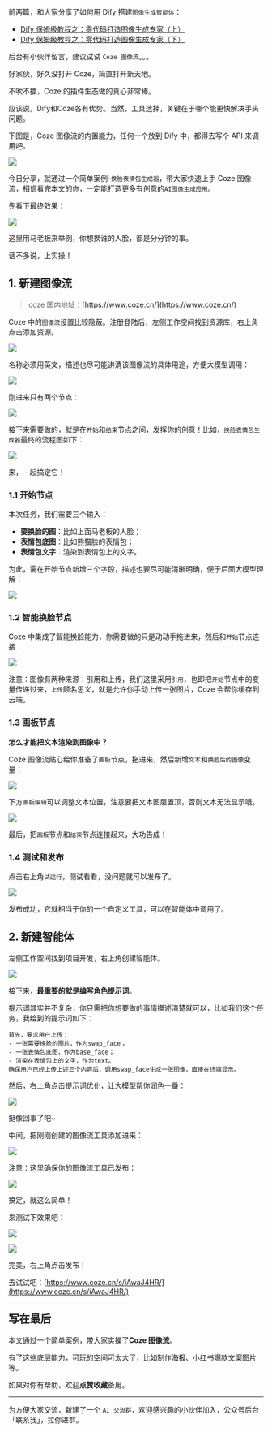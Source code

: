 ﻿前两篇，和大家分享了如何用 Dify 搭建`图像生成智能体`：

- [Dify 保姆级教程之：零代码打造图像生成专家（上）](https://blog.csdn.net/u010522887/article/details/143874061)
- [Dify 保姆级教程之：零代码打造图像生成专家（下）](https://blog.csdn.net/u010522887/article/details/143905893)

后台有小伙伴留言，建议试试 `Coze 图像流`。。。

好家伙，好久没打开 Coze，简直打开新天地。

不吹不擂，Coze 的插件生态做的真心非常棒。

应该说，Dify和Coze各有优势。当然，工具选择，关键在于哪个能更快解决手头问题。

下图是，Coze 图像流的内置能力，任何一个放到 Dify 中，都得去写个 API 来调用吧。

![](https://img-blog.csdnimg.cn/img_convert/dea930b0a51576192cdc608a7352c3bc.png)

今日分享，就通过一个简单案例-`换脸表情包生成器`，带大家快速上手 Coze 图像流，相信看完本文的你，一定能打造更多有创意的`AI图像生成应用`。


先看下最终效果：

![](https://img-blog.csdnimg.cn/img_convert/aa74053391c873f01f5e21d80fd54f4a.png)

这里用马老板来举例，你想换谁的人脸，都是分分钟的事。

话不多说，上实操！

## 1. 新建图像流
> coze 国内地址：[https://www.coze.cn/](https://www.coze.cn/)

Coze 中的`图像流`设置比较隐蔽。注册登陆后，左侧工作空间找到资源库，右上角点击添加资源。

![](https://img-blog.csdnimg.cn/img_convert/252cc81c55ba428dee4957350a7917bc.png)

名称必须用英文，描述也尽可能讲清该图像流的具体用途，方便大模型调用：

![](https://img-blog.csdnimg.cn/img_convert/05e7ca722ae917b061085481314d093c.png)

刚进来只有两个节点：

![](https://img-blog.csdnimg.cn/img_convert/24258b1b6de66453887366510c15fff9.png)

接下来需要做的，就是在`开始`和`结束`节点之间，发挥你的创意！比如，`换脸表情包生成器`最终的流程图如下：

![](https://img-blog.csdnimg.cn/img_convert/626396e56c7f3ea2897781a32c0b6e84.png)

来，一起搞定它！

### 1.1 开始节点

本次任务，我们需要三个输入：
- **要换脸的图**：比如上面马老板的人脸；
- **表情包底图**：比如熊猫脸的表情包；
- **表情包文字**：渲染到表情包上的文字。

为此，需在开始节点新增三个字段，描述也要尽可能清晰明确，便于后面大模型理解：

![](https://img-blog.csdnimg.cn/img_convert/71ff0e3a8742f9fe315288db840211f8.png)

### 1.2 智能换脸节点

Coze 中集成了智能换脸能力，你需要做的只是动动手拖进来，然后和`开始`节点连接：

![](https://img-blog.csdnimg.cn/img_convert/11e0d07a5172c379c49d11d569e88f63.png)

注意：图像有两种来源：引用和上传，我们这里采用`引用`，也即把`开始`节点中的变量传递过来，`上传`顾名思义，就是允许你手动上传一张图片，Coze 会帮你缓存到云端。


### 1.3 画板节点

**怎么才能把文本渲染到图像中？**

Coze 图像流贴心给你准备了`画板`节点，拖进来，然后新增`文本`和`换脸后的图像`变量：

![](https://img-blog.csdnimg.cn/img_convert/f3c9475f99a547615ceaaa9de0586d6d.png)

下方`画板编辑`可以调整文本位置，注意要把文本图层置顶，否则文本无法显示哦。

![](https://img-blog.csdnimg.cn/img_convert/e54019f95b102f1f46876cedf760d561.png)

最后，把`画板`节点和`结束`节点连接起来，大功告成！

### 1.4 测试和发布

点击右上角`试运行`，测试看看，没问题就可以发布了。

![](https://img-blog.csdnimg.cn/img_convert/6084e0710a55cb084fc1cc3f95435a97.png)

发布成功，它就相当于你的一个自定义工具，可以在智能体中调用了。


## 2. 新建智能体

左侧工作空间找到项目开发，右上角创建智能体。

![](https://img-blog.csdnimg.cn/img_convert/59f98686c8f0d928269b6cb118aa2a0f.png)


接下来，**最重要的就是编写角色提示词**。


提示词其实并不复杂，你只需把你想要做的事情描述清楚就可以，比如我们这个任务，我给到的提示词如下：

```
首先，要求用户上传：
- 一张需要换脸的图片，作为swap_face；
- 一张表情包底图，作为base_face；
- 渲染在表情包上的文字，作为text。
确保用户已经上传上述三个内容后，调用swap_face生成一张图像，直接在终端显示。
```
然后，右上角点击提示词优化，让大模型帮你润色一番：

![](https://img-blog.csdnimg.cn/img_convert/93d729c1daddd2b9129936317b28fe3f.png)

挺像回事了吧~

中间，把刚刚创建的图像流工具添加进来：

![](https://img-blog.csdnimg.cn/img_convert/21dc29d4d5f86ed761b8965161f527e3.png)

注意：这里确保你的图像流工具已发布：

![](https://img-blog.csdnimg.cn/img_convert/106a40b17dbfc5101ebb5773d57a3aeb.png)


搞定，就这么简单！

来测试下效果吧：

![](https://img-blog.csdnimg.cn/img_convert/7ddb1a198a4c7519e3cb4469767cd3f1.png)

![](https://img-blog.csdnimg.cn/img_convert/aa74053391c873f01f5e21d80fd54f4a.png)

完美，右上角点击发布！

去试试吧：[https://www.coze.cn/s/iAwaJ4HR/](https://www.coze.cn/s/iAwaJ4HR/)

## 写在最后

本文通过一个简单案例，带大家实操了**Coze 图像流**。

有了这些底层能力，可玩的空间可太大了，比如制作海报、小红书爆款文案图片等。

如果对你有帮助，欢迎**点赞收藏**备用。

--- 

为方便大家交流，新建了一个 `AI 交流群`，欢迎感兴趣的小伙伴加入，公众号后台「联系我」，拉你进群。




